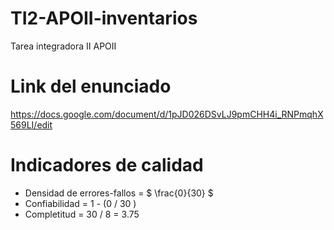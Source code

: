 # TI2-APOII-inventarios
Tarea integradora II APOII

# Link del enunciado

https://docs.google.com/document/d/1pJD026DSvLJ9pmCHH4i_RNPmqhX569LI/edit

# Indicadores de calidad

* Densidad de errores-fallos =  $ \frac{0}{30} $  
* Confiabilidad = 1 - (0 / 30 )
* Completitud = 30 / 8 = 3.75 


